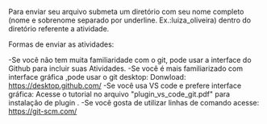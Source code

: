 Para enviar seu arquivo submeta um diretório com seu nome completo (nome e sobrenome separado por underline. Ex.:luiza_oliveira) dentro do diretório referente a atividade.


Formas de enviar as atividades:

-Se você não tem muita familiaridade com o git, pode usar a interface do Github para incluir suas Atividades.
-Se você é mais familiarizado com interface gráfica ,pode usar o git desktop:
  Donwload: https://desktop.github.com/
-Se você usa VS code e prefere interface gráfica:
  Acesse o tutorial no arquivo "plugin_vs_code_git.pdf" para instalação de plugin .
-Se você gosta de utilizar linhas de comando acesse: https://git-scm.com/
